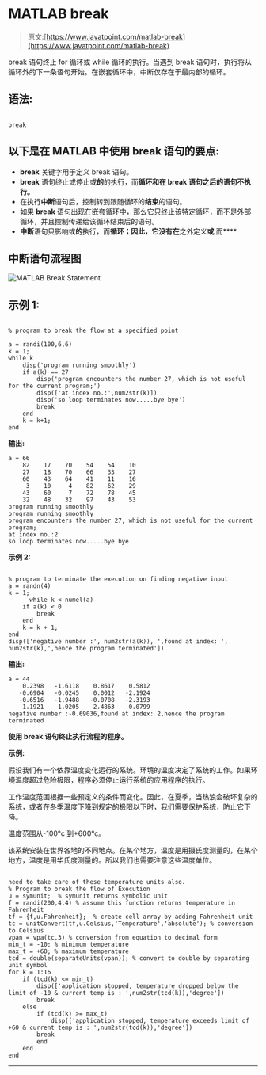 # MATLAB break

> 原文:[https://www.javatpoint.com/matlab-break](https://www.javatpoint.com/matlab-break)

break 语句终止 for 循环或 while 循环的执行。当遇到 break 语句时，执行将从循环外的下一条语句开始。在嵌套循环中，中断仅存在于最内部的循环。

## 语法:

```

break

```

## 以下是在 MATLAB 中使用 break 语句的要点:

*   **break** 关键字用于定义 break 语句。
*   **break** 语句终止或停止或**的**的执行，而**循环和在 **break** 语句之后的语句不执行。**
*   在执行**中断**语句后，控制转到跟随循环的**结束**的语句。
*   如果 **break** 语句出现在嵌套循环中，那么它只终止该特定循环，而不是外部循环，并且控制传递给该循环结束后的语句。
*   **中断**语句只影响或**的**执行，而**循环；因此，它没有在**之外定义**或**,而****

## 中断语句流程图

![MATLAB Break Statement](../Images/51f26c7de028dff8dff8789b63ab5b12.png)

## 示例 1:

```

% program to break the flow at a specified point 

a = randi(100,6,6)
k = 1;
while k
    disp('program running smoothly')
    if a(k) == 27
        disp('program encounters the number 27, which is not useful for the current program;')
        disp(['at index no.:',num2str(k)])
        disp('so loop terminates now.....bye bye')
        break
    end
    k = k+1;
end

```

**输出:**

```
a = 66
    82    17    70    54    54    10
    27    18    70    66    33    27
    60    43    64    41    11    16
     3    10     4    82    62    29
    43    60     7    72    78    45
    32    48    32    97    43    53
program running smoothly
program running smoothly
program encounters the number 27, which is not useful for the current program;
at index no.:2
so loop terminates now.....bye bye

```

**示例 2:**

```

% program to terminate the execution on finding negative input
a = randn(4)
k = 1;
      while k < numel(a)
    if a(k) < 0
        break
    end
    k = k + 1;
end
disp(['negative number :', num2str(a(k)), ',found at index: ', num2str(k),',hence the program terminated'])

```

**输出:**

```
a = 44
    0.2398   -1.6118    0.8617    0.5812
   -0.6904   -0.0245    0.0012   -2.1924
   -0.6516   -1.9488   -0.0708   -2.3193
    1.1921    1.0205   -2.4863    0.0799
negative number :-0.69036,found at index: 2,hence the program terminated

```

**使用 break 语句终止执行流程的程序。**

**示例:**

假设我们有一个依靠温度变化运行的系统。环境的温度决定了系统的工作。如果环境温度超过危险极限，程序必须停止运行系统的应用程序的执行。

工作温度范围根据一些预定义的条件而变化。因此，在夏季，当热浪会破坏复杂的系统，或者在冬季温度下降到规定的极限以下时，我们需要保护系统，防止它下降。

温度范围从-100°c 到+600°c。

该系统安装在世界各地的不同地点。在某个地方，温度是用摄氏度测量的，在某个地方，温度是用华氏度测量的。所以我们也需要注意这些温度单位。

```

need to take care of these temperature units also.
% Program to break the flow of Execution
u = symunit;  % symunit returns symbolic unit
f = randi(200,4,4) % assume this function returns temperature in Fahrenheit
tf = {f,u.Fahrenheit};  % create cell array by adding Fahrenheit unit
tc = unitConvert(tf,u.Celsius,'Temperature','absolute'); % conversion to Celsius
vpan = vpa(tc,3) % conversion from equation to decimal form
min_t = -10; % minimum temperature
max_t = +60; % maximum temperature
tcd = double(separateUnits(vpan)); % convert to double by separating unit symbol
for k = 1:16
    if (tcd(k) <= min_t)
        disp(['application stopped, temperature dropped below the limit of -10 & current temp is : ',num2str(tcd(k)),'degree'])
        break
    else
        if (tcd(k) >= max_t)
            disp(['application stopped, temperature exceeds limit of +60 & current temp is : ',num2str(tcd(k)),'degree'])
        break
        end
    end
end

```

* * *